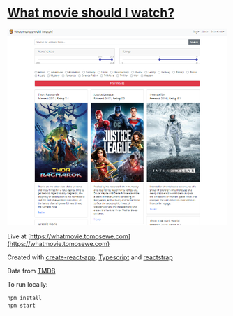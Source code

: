 # [What movie should I watch?](https://whatmovie.tomosewe.com)

![Screenshot](https://github.com/tomosewe/whatmovie/blob/master/public/images/screenshot.png "Screenshot")

Live at [https://whatmovie.tomosewe.com](https://whatmovie.tomosewe.com)

Created with [create-react-app](https://github.com/facebook/create-react-app), [Typescript](https://www.typescriptlang.org/) and [reactstrap](https://reactstrap.github.io/)

Data from [TMDB](https://www.themoviedb.org/)

To run locally:

```sh
npm install
npm start
```
